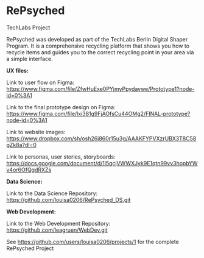 # RePsyched
TechLabs Project

RePsyched was developed as part of the TechLabs Berlin Digital Shaper Program. It is a comprehensive recycling platform that shows you how to recycle items and guides you to the correct recycling point in your area via a simple interface.

**UX files:**

Link to user flow on Figma: https://www.figma.com/file/ZfwHuExe0PYjmyPpydavwe/Prototype1?node-id=0%3A1

Link to the final prototype design on Figma: https://www.figma.com/file/lxi381g9FjAOfsCu44OMg2/FINAL-prototype?node-id=0%3A1

Link to website images: https://www.dropbox.com/sh/osh26j860r15u3g/AAAKFYPVXzrUBX3T8C58gZk8a?dl=0

Link to personas, user stories, storyboards: https://docs.google.com/document/d/1l5qcjVWWXJyk9E1qtn99vv3hopbYWv4or6OfQgdRXZs

**Data Science:** 

Link to the Data Science Repository: https://github.com/louisa0206/RePsyched_DS.git

**Web Development:** 

Link to the Web Development Repository: https://github.com/leagruen/WebDev.git

See https://github.com/users/louisa0206/projects/1 for the complete RePsyched Project 

